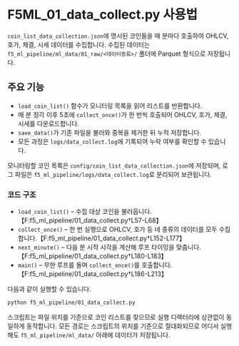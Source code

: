 # F5ML_01_data_collect.py 사용법

`coin_list_data_collection.json`에 명시된 코인들을 매 분마다 호출하여
OHLCV, 호가, 체결, 시세 데이터를 수집합니다.
수집된 데이터는 `f5_ml_pipeline/ml_data/01_raw/<데이터종류>/` 폴더에
Parquet 형식으로 저장됩니다.

## 주요 기능
- `load_coin_list()` 함수가 모니터링 목록을 읽어 리스트를 반환합니다.
- 매 분 정각 이후 5초에 `collect_once()`가 한 번씩 호출되어 OHLCV, 호가, 체결, 시세를 다운로드합니다.
- `save_data()`가 기존 파일을 불러와 중복을 제거한 뒤 누적 저장합니다.
- 모든 과정은 `logs/data_collect.log`에 기록되어 누락 여부를 확인할 수 있습니다.

모니터링할 코인 목록은 `config/coin_list_data_collection.json`에 저장되며,
로그 파일은 `f5_ml_pipeline/logs/data_collect.log`로 분리되어 보관됩니다.

### 코드 구조
- `load_coin_list()` – 수집 대상 코인을 불러옵니다.【F:f5_ml_pipeline/01_data_collect.py†L57-L68】
- `collect_once()` – 한 번 실행으로 OHLCV, 호가 등 네 종류의 데이터를 모두 수집합니다.【F:f5_ml_pipeline/01_data_collect.py†L152-L177】
- `next_minute()` – 다음 분 시작 시각을 계산해 루프 타이밍을 맞춥니다.【F:f5_ml_pipeline/01_data_collect.py†L180-L183】
- `main()` – 무한 루프를 돌며 `collect_once()`를 호출합니다.【F:f5_ml_pipeline/01_data_collect.py†L186-L213】

다음과 같이 실행할 수 있습니다.
```bash
python f5_ml_pipeline/01_data_collect.py
```
스크립트는 파일 위치를 기준으로 코인 리스트를 찾으므로 실행 디렉터리에 상관없이
동일하게 동작합니다.
모든 경로는 스크립트의 위치를 기준으로 절대화되므로 어디서 실행해도 `f5_ml_pipeline/ml_data/` 아래에 데이터가 저장됩니다.
